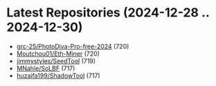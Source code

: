# Latest Repositories (2024-12-28 .. 2024-12-30)

- [grc-25/PhotoDiva-Pro-free-2024](https://github.com/grc-25/PhotoDiva-Pro-free-2024) (720)
- [Moutchou01/Eth-Miner](https://github.com/Moutchou01/Eth-Miner) (720)
- [jimmystyles/SeedTool](https://github.com/jimmystyles/SeedTool) (719)
- [MNahle/SoLBF](https://github.com/MNahle/SoLBF) (717)
- [huzaifa199/ShadowTool](https://github.com/huzaifa199/ShadowTool) (717)
